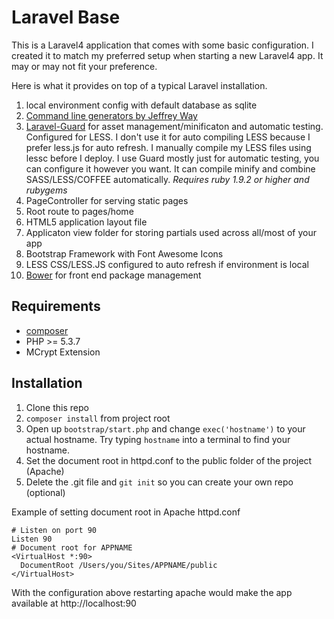 # Laravel Base

This is a Laravel4 application that comes with some basic configuration. I created it to match my preferred setup when starting a new Laravel4 app. It may or may not fit your preference.

Here is what it provides on top of a typical Laravel installation.

1. local environment config with default database as sqlite
1. [Command line generators by Jeffrey Way](https://github.com/JeffreyWay/Laravel-4-Generators)
1. [Laravel-Guard](https://github.com/JeffreyWay/Laravel-Guard) for asset management/minificaton and automatic testing. Configured for LESS. I don't use it for auto compiling LESS because I prefer less.js for auto refresh. I manually compile my LESS files using lessc before I deploy. I use Guard mostly just for automatic testing, you can configure it however you want. It can compile minify and combine SASS/LESS/COFFEE automatically. *Requires ruby 1.9.2 or higher and rubygems*
1. PageController for serving static pages
1. Root route to pages/home
1. HTML5 application layout file
1. Applicaton view folder for storing partials used across all/most of your app
1. Bootstrap Framework with Font Awesome Icons
1. LESS CSS/LESS.JS configured to auto refresh if environment is local
1. [Bower](https://github.com/bower/bower) for front end package management

## Requirements
* [composer](https://github.com/composer/composer)
* PHP >= 5.3.7
* MCrypt Extension

## Installation
1. Clone this repo
1. ```composer install``` from project root
1. Open up ```bootstrap/start.php``` and change ```exec('hostname')``` to your actual hostname. Try typing ```hostname``` into a terminal to find your hostname.
1. Set the document root in httpd.conf to the public folder of the project (Apache)
1. Delete the .git file and ```git init``` so you can create your own repo (optional)

Example of setting document root in Apache httpd.conf

```
# Listen on port 90
Listen 90
# Document root for APPNAME
<VirtualHost *:90>
  DocumentRoot /Users/you/Sites/APPNAME/public
</VirtualHost>
```
With the configuration above restarting apache would make the app available at http://localhost:90